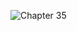 ![Chapter 35](https://github.com/mrgsdev/AppCoda/assets/157994617/3476ebc8-99e7-4008-bf7d-a27c87db419f)
